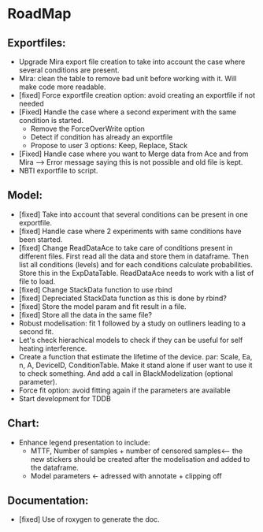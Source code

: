 # RoadMap

## Exportfiles:
- Upgrade Mira export file creation to take into account the case where several conditions are present.
- Mira: clean the table to remove bad unit before working with it. Will make code more readable.
- [fixed] Force exportfile creation option: avoid creating an exportfile if not needed
- [Fixed] Handle the case where a second experiment with the same condition is started.
  - Remove the ForceOverWrite option
  - Detect if condition has already an exportfile
  - Propose to user 3 options: Keep, Replace, Stack
- [Fixed] Handle case where you want to Merge data from Ace and from Mira --> Error message saying this is not possible and old file is kept.
- NBTI exportfile to script.

## Model:
- [fixed] Take into account that several conditions can be present in one exportfile.
- [fixed] Handle case where 2 experiments with same conditions have been started.
- [fixed] Change ReadDataAce to take care of conditions present in different files. First read all the data and store them in dataframe. Then list all conditions (levels) and for each conditions calculate probabilities. Store this in the ExpDataTable. ReadDataAce needs to work with a list of file to load.
- [fixed] Change StackData function to use rbind
- [fixed] Depreciated StackData function as this is done by rbind?
- [fixed] Store the model param and fit result in a file.
- [fixed] Store all the data in the same file?
- Robust modelisation: fit 1 followed by a study on outliners leading to a second fit.
- Let's check hierachical models to check if they can be useful for self heating interference.
- Create a function that estimate the lifetime of the device. par: Scale, Ea, n, A, DeviceID, ConditionTable. Make it stand alone if user want to use it to check something. And add a call in BlackModelization (optional parameter).
- Force fit option: avoid fitting again if the parameters are available
- Start development for TDDB

## Chart:
- Enhance legend presentation to include:
  - MTTF, Number of samples + number of censored samples<-- the new stickers should be created after the modelisation and added to the dataframe.
  - Model parameters <- adressed with annotate + clipping off

## Documentation:
- [fixed] Use of roxygen to generate the doc.
